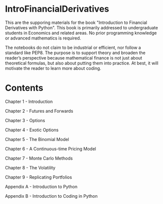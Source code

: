 # IntroFinancialDerivatives
This are the supporing materials for the book "Introduction to Financial Derivatives with Python". This book is primarily addressed to undergraduate students in Economics
and related areas. No prior programming knowledge or advanced mathematics is required.

The notebooks do not claim to be industrial or efficient, nor follow a standard like PEP8. The purpose is to support theory and broaden the reader’s perspective because 
mathematical finance is not just about theoretical formulas, but also about putting them into practice. At best, it will motivate the reader to learn more about coding.

# Contents
Chapter 1 - Introduction

Chapter 2 - Futures and Forwards

Chapter 3 - Options

Chapter 4 - Exotic Options

Chapter 5 - The Binomial Model

Chapter 6 - A Continuous-time Pricing Model

Chapter 7 - Monte Carlo Methods

Chapter 8 - The Volatility

Chapter 9 - Replicating Portfolios

Appendix A - Introduction to Python

Appendix B - Introduction to Coding in Python
